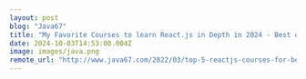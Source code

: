 ```yaml
---
layout: post
blog: "Java67"
title: "My Favorite Courses to learn React.js in Depth in 2024 - Best of Lot"
date: 2024-10-03T14:53:00.004Z
image: images/java.png
remote_url: "http://www.java67.com/2022/03/top-5-reactjs-courses-for-beginners-to.html"
---
```

